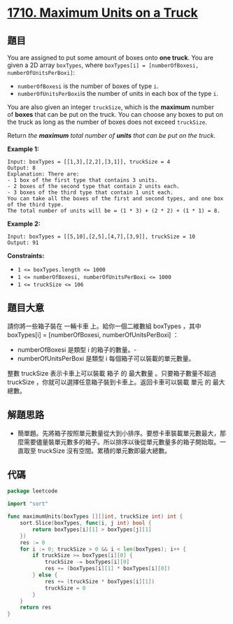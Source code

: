 # [1710. Maximum Units on a Truck](https://leetcode.com/problems/maximum-units-on-a-truck/)


## 題目

You are assigned to put some amount of boxes onto **one truck**. You are given a 2D array `boxTypes`, where `boxTypes[i] = [numberOfBoxesi, numberOfUnitsPerBoxi]`:

- `numberOfBoxesi` is the number of boxes of type `i`.
- `numberOfUnitsPerBoxi`is the number of units in each box of the type `i`.

You are also given an integer `truckSize`, which is the **maximum** number of **boxes** that can be put on the truck. You can choose any boxes to put on the truck as long as the number of boxes does not exceed `truckSize`.

Return *the **maximum** total number of **units** that can be put on the truck.*

**Example 1:**

```
Input: boxTypes = [[1,3],[2,2],[3,1]], truckSize = 4
Output: 8
Explanation: There are:
- 1 box of the first type that contains 3 units.
- 2 boxes of the second type that contain 2 units each.
- 3 boxes of the third type that contain 1 unit each.
You can take all the boxes of the first and second types, and one box of the third type.
The total number of units will be = (1 * 3) + (2 * 2) + (1 * 1) = 8.
```

**Example 2:**

```
Input: boxTypes = [[5,10],[2,5],[4,7],[3,9]], truckSize = 10
Output: 91
```

**Constraints:**

- `1 <= boxTypes.length <= 1000`
- `1 <= numberOfBoxesi, numberOfUnitsPerBoxi <= 1000`
- `1 <= truckSize <= 106`

## 題目大意

請你將一些箱子裝在 一輛卡車 上。給你一個二維數組 boxTypes ，其中 boxTypes[i] = [numberOfBoxesi, numberOfUnitsPerBoxi] ：

- numberOfBoxesi 是類型 i 的箱子的數量。-
- numberOfUnitsPerBoxi 是類型 i 每個箱子可以裝載的單元數量。

整數 truckSize 表示卡車上可以裝載 箱子 的 最大數量 。只要箱子數量不超過 truckSize ，你就可以選擇任意箱子裝到卡車上。返回卡車可以裝載 單元 的 最大 總數。

## 解題思路

- 簡單題。先將箱子按照單元數量從大到小排序。要想卡車裝載單元數最大，那麼需要儘量裝單元數多的箱子。所以排序以後從單元數量多的箱子開始取。一直取至 truckSize 沒有空間。累積的單元數即最大總數。

## 代碼

```go
package leetcode

import "sort"

func maximumUnits(boxTypes [][]int, truckSize int) int {
	sort.Slice(boxTypes, func(i, j int) bool {
		return boxTypes[i][1] > boxTypes[j][1]
	})
	res := 0
	for i := 0; truckSize > 0 && i < len(boxTypes); i++ {
		if truckSize >= boxTypes[i][0] {
			truckSize -= boxTypes[i][0]
			res += (boxTypes[i][1] * boxTypes[i][0])
		} else {
			res += (truckSize * boxTypes[i][1])
			truckSize = 0
		}
	}
	return res
}
```